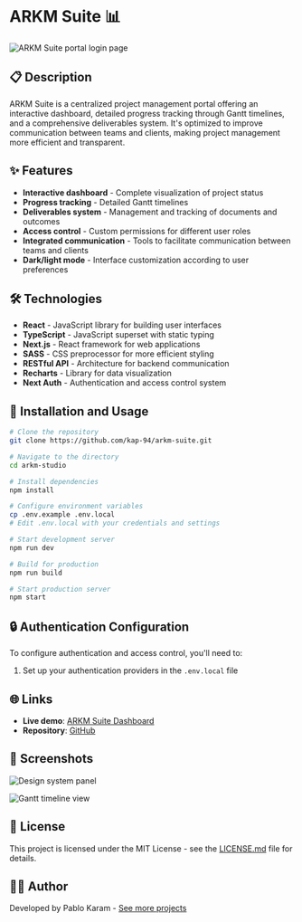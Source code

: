 # ARKM Suite 📊

![ARKM Suite portal login page](./public/images/portfolio/arkm-timeline-dark.png)

## 📋 Description

ARKM Suite is a centralized project management portal offering an interactive dashboard, detailed progress tracking through Gantt timelines, and a comprehensive deliverables system. It's optimized to improve communication between teams and clients, making project management more efficient and transparent.

## ✨ Features

- **Interactive dashboard** - Complete visualization of project status
- **Progress tracking** - Detailed Gantt timelines
- **Deliverables system** - Management and tracking of documents and outcomes
- **Access control** - Custom permissions for different user roles
- **Integrated communication** - Tools to facilitate communication between teams and clients
- **Dark/light mode** - Interface customization according to user preferences

## 🛠️ Technologies

- **React** - JavaScript library for building user interfaces
- **TypeScript** - JavaScript superset with static typing
- **Next.js** - React framework for web applications
- **SASS** - CSS preprocessor for more efficient styling
- **RESTful API** - Architecture for backend communication
- **Recharts** - Library for data visualization
- **Next Auth** - Authentication and access control system

## 🚀 Installation and Usage

```bash
# Clone the repository
git clone https://github.com/kap-94/arkm-suite.git

# Navigate to the directory
cd arkm-studio

# Install dependencies
npm install

# Configure environment variables
cp .env.example .env.local
# Edit .env.local with your credentials and settings

# Start development server
npm run dev

# Build for production
npm run build

# Start production server
npm start
```

## 🔒 Authentication Configuration

To configure authentication and access control, you'll need to:

1. Set up your authentication providers in the `.env.local` file

## 🌐 Links

- **Live demo**: [ARKM Suite Dashboard](https://arkm-suite.vercel.app/en/dashboard)
- **Repository**: [GitHub](https://github.com/kap-94/arkm-suite)

## 📸 Screenshots

![Design system panel](/public/images/portfolio/arkm-design-system.png)

![Gantt timeline view](/public/images/portfolio/arkm-signin.png)

## 📝 License

This project is licensed under the MIT License - see the [LICENSE.md](LICENSE.md) file for details.

## 👨‍💻 Author

Developed by Pablo Karam - [See more projects](https://www.pablokaram.com)
